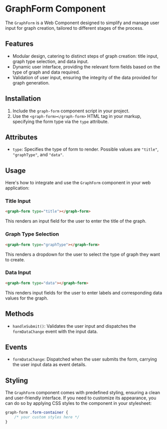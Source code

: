 # GraphForm Component

The `GraphForm` is a Web Component designed to simplify and manage user input for graph creation, tailored to different stages of the process.

## Features

- Modular design, catering to distinct steps of graph creation: title input, graph type selection, and data input.
- Dynamic user interface, providing the relevant form fields based on the type of graph and data required.
- Validation of user input, ensuring the integrity of the data provided for graph generation.

## Installation

1. Include the `graph-form` component script in your project.
2. Use the `<graph-form></graph-form>` HTML tag in your markup, specifying the form type via the `type` attribute.

## Attributes

- `type`: Specifies the type of form to render. Possible values are `"title"`, `"graphType"`, and `"data"`.

## Usage

Here's how to integrate and use the `GraphForm` component in your web application:

### Title Input

```html
<graph-form type="title"></graph-form>
```

This renders an input field for the user to enter the title of the graph.

### Graph Type Selection

```html
<graph-form type="graphType"></graph-form>
```

This renders a dropdown for the user to select the type of graph they want to create.

### Data Input

```html
<graph-form type="data"></graph-form>
```

This renders input fields for the user to enter labels and corresponding data values for the graph.

## Methods

- `handleSubmit()`: Validates the user input and dispatches the `formDataChange` event with the input data.

## Events

- `formDataChange`: Dispatched when the user submits the form, carrying the user input data as event details. 

## Styling

The `GraphForm` component comes with predefined styling, ensuring a clean and user-friendly interface. If you need to customize its appearance, you can do so by applying CSS styles to the component in your stylesheet:

```css
graph-form .form-container {
    /* your custom styles here */
}
```